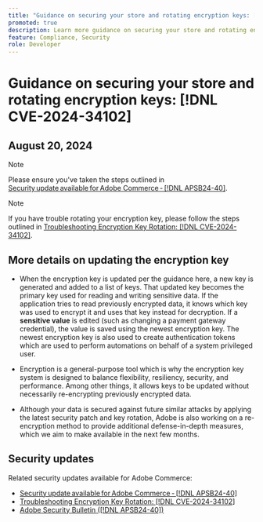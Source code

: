 ```yaml
---
title: "Guidance on securing your store and rotating encryption keys: [!DNL CVE-2024-34102]"
promoted: true
description: Learn more guidance on securing your store and rotating encryption keys regarding [!DNL CVE-2024-34102].
feature: Compliance, Security
role: Developer
---
```

# Guidance on securing your store and rotating encryption keys: [!DNL CVE-2024-34102]

## August 20, 2024 

>[!NOTE]
>
>Please ensure you've taken the steps outlined in [Security update available for Adobe Commerce - [!DNL APSB24-40]](https://experienceleague.adobe.com/en/docs/commerce-knowledge-base/kb/troubleshooting/known-issues-patches-attached/security-update-available-for-adobe-commerce-apsb24-40-revised-to-include-isolated-patch-for-cve-2024-34102).  

>[!NOTE]
>
>If you have trouble rotating your encryption key, please follow the steps outlined in [Troubleshooting Encryption Key Rotation: [!DNL CVE-2024-34102]](https://experienceleague.adobe.com/en/docs/commerce-knowledge-base/kb/troubleshooting/known-issues-patches-attached/troubleshooting-encryption-key-rotation-cve-2024-34102). 

## More details on updating the encryption key 

* When the encryption key is updated per the guidance here, a new key is generated and added to a list of keys. That updated key becomes the primary key used for reading and writing sensitive data. If the application tries to read previously encrypted data, it knows which key was used to encrypt it and uses that key instead for decryption. If a **sensitive value** is edited (such as changing a payment gateway credential), the value is saved using the newest encryption key. The newest encryption key is also used to create authentication tokens which are used to perform automations on behalf of a system privileged user. 

* Encryption is a general-purpose tool which is why the encryption key system is designed to balance flexibility, resiliency, security, and performance. Among other things, it allows keys to be updated without necessarily re-encrypting previously encrypted data. 

* Although your data is secured against future similar attacks by applying the latest security patch and key rotation, Adobe is also working on a re-encryption method to provide additional defense-in-depth measures, which we aim to make available in the next few months.  

## Security updates

Related security updates available for Adobe Commerce:

* [Security update available for Adobe Commerce - [!DNL APSB24-40]](https://experienceleague.adobe.com/en/docs/commerce-knowledge-base/kb/troubleshooting/known-issues-patches-attached/security-update-available-for-adobe-commerce-apsb24-40-revised-to-include-isolated-patch-for-cve-2024-34102)
* [Troubleshooting Encryption Key Rotation: [!DNL CVE-2024-34102]](https://experienceleague.adobe.com/en/docs/commerce-knowledge-base/kb/troubleshooting/known-issues-patches-attached/troubleshooting-encryption-key-rotation-cve-2024-34102)
* [Adobe Security Bulletin ([!DNL APSB24-40])](https://helpx.adobe.com/security/products/magento/apsb24-40.html)
